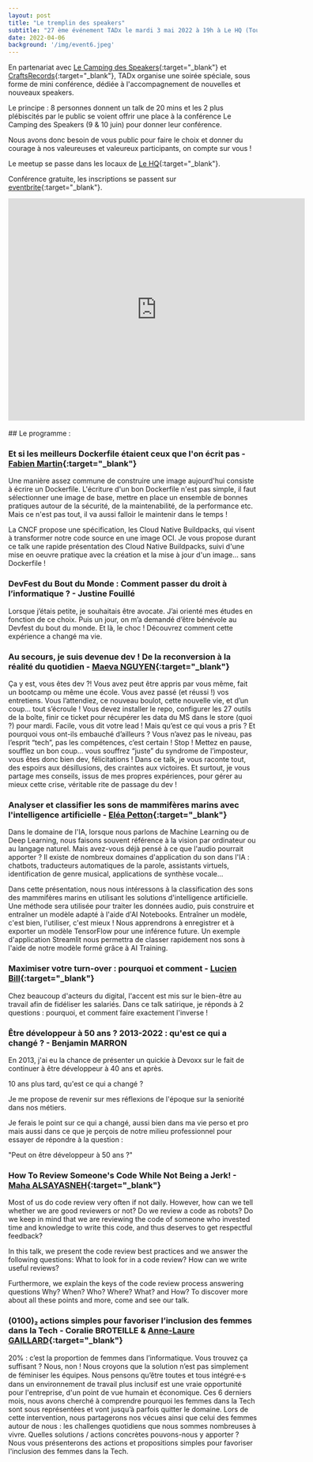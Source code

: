 ```yaml
---
layout: post
title: "Le tremplin des speakers"
subtitle: "27 ème événement TADx le mardi 3 mai 2022 à 19h à Le HQ (Tours, 37)"
date: 2022-04-06
background: '/img/event6.jpeg'
---
```


En partenariat avec [Le Camping des Speakers](https://camping-speakers.fr/){:target="_blank"} et [CraftsRecords](https://craftsrecords.org/){:target="_blank"}, TADx organise une soirée spéciale, sous forme de mini conférence, dédiée à l'accompagnement de nouvelles et nouveaux speakers. 

Le principe : 8 personnes donnent un talk de 20 mins et les 2 plus plébiscités par le public se voient offrir une place à la conférence Le Camping des Speakers (9 & 10 juin) pour donner leur conférence.

Nous avons donc besoin de vous public pour faire le choix et donner du courage à nos valeureuses et valeureux participants, on compte sur vous !
 
Le meetup se passe dans les locaux de [Le HQ](https://lehq.co/){:target="_blank"}.

Conférence gratuite, les inscriptions se passent sur [eventbrite](https://www.eventbrite.fr/e/306273120147){:target="_blank"}.

<iframe src="https://www.google.com/maps/embed?pb=!1m18!1m12!1m3!1d2701.1127118080217!2d0.685240415974319!3d47.390233679171025!2m3!1f0!2f0!3f0!3m2!1i1024!2i768!4f13.1!3m3!1m2!1s0x47fcd5b2c03c93f1%3A0x5e0fe9df88ea2058!2sLE%20HQ%20Tours%20%7C%20Coworking%20%26%20Comeeting!5e0!3m2!1sfr!2sfr!4v1649227766027!5m2!1sfr!2sfr" width="600" height="450" style="border:0;" allowfullscreen="" loading="lazy" referrerpolicy="no-referrer-when-downgrade"></iframe>

<br>
<br>
## Le programme : 
<br>

### <a id="Talk_01"></a>Et si les meilleurs Dockerfile étaient ceux que l'on écrit pas - [Fabien Martin](https://twitter.com/beeNotice){:target="_blank"}

Une manière assez commune de construire une image aujourd'hui consiste à écrire un Dockerfile. L'écriture d'un bon Dockerfile n'est pas simple, il faut sélectionner une image de base, mettre en place un ensemble de bonnes pratiques autour de la sécurité, de la maintenabilité, de la performance etc. Mais ce n'est pas tout, il va aussi falloir le maintenir dans le temps !

La CNCF propose une spécification, les Cloud Native Buildpacks, qui visent à transformer notre code source en une image OCI. Je vous propose durant ce talk une rapide présentation des Cloud Native Buildpacks, suivi d'une mise en oeuvre pratique avec la création et la mise à jour d'un image... sans Dockerfile !

### <a id="Talk_02"></a>DevFest du Bout du Monde : Comment passer du droit à l’informatique ? - Justine Fouillé

Lorsque j’étais petite, je souhaitais être avocate. J’ai orienté mes études en fonction de ce choix. Puis un jour, on m’a demandé d’être bénévole au Devfest du bout du monde. Et là, le choc ! Découvrez comment cette expérience a changé ma vie. 

### <a id="Talk_03"></a>Au secours, je suis devenue dev ! De la reconversion à la réalité du quotidien - [Maeva NGUYEN](https://twitter.com/maevanap){:target="_blank"}

Ça y est, vous êtes dev ?! Vous avez peut être appris par vous même, fait un bootcamp ou même une école. Vous avez passé (et réussi !) vos entretiens. Vous l’attendiez, ce nouveau boulot, cette nouvelle vie, et d’un coup… tout s’écroule ! Vous devez installer le repo, configurer les 27 outils de la boîte, finir ce ticket pour récupérer les data du MS dans le store (quoi ?) pour mardi. Facile, vous dit votre lead ! Mais qu’est ce qui vous a pris ? Et pourquoi vous ont-ils embauché d’ailleurs ? Vous n’avez pas le niveau, pas l’esprit “tech”, pas les compétences, c’est certain ! Stop ! Mettez en pause, soufflez un bon coup… vous souffrez “juste” du syndrome de l’imposteur, vous êtes donc bien dev, félicitations ! Dans ce talk, je vous raconte tout, des espoirs aux désillusions, des craintes aux victoires. Et surtout, je vous partage mes conseils, issus de mes propres expériences, pour gérer au mieux cette crise, véritable rite de passage du dev !

### <a id="Talk_04"></a>Analyser et classifier les sons de mammifères marins avec l'intelligence artificielle  - [Eléa Petton](https://twitter.com/EleaPetton){:target="_blank"}

Dans le domaine de l'IA, lorsque nous parlons de Machine Learning ou de Deep Learning, nous faisons souvent référence à la vision par ordinateur ou au langage naturel. Mais avez-vous déjà pensé à ce que l'audio pourrait apporter ? Il existe de nombreux domaines d'application du son dans l'IA : chatbots, traducteurs automatiques de la parole, assistants virtuels, identification de genre musical, applications de synthèse vocale...

Dans cette présentation, nous nous intéressons à la classification des sons des mammifères marins en utilisant les solutions d'intelligence artificielle. Une méthode sera utilisée pour traiter les données audio, puis construire et entraîner un modèle adapté à l'aide d'AI Notebooks. Entraîner un modèle, c'est bien, l'utiliser, c'est mieux ! Nous apprendrons à enregistrer et à exporter un modèle TensorFlow pour une inférence future. Un exemple d'application Streamlit nous permettra de classer rapidement nos sons à l'aide de notre modèle formé grâce à AI Training.

### <a id="Talk_05"></a>Maximiser votre turn-over : pourquoi et comment - [Lucien Bill](https://twitter.com/BillyTheTroll){:target="_blank"}

Chez beaucoup d'acteurs du digital, l'accent est mis sur le bien-être au travail afin de fidéliser les salariés. Dans ce talk satirique, je réponds à 2 questions : pourquoi, et comment faire exactement l'inverse !

### <a id="Talk_06"></a>Être développeur à 50 ans ? 2013-2022 : qu'est ce qui a changé ? - Benjamin MARRON

En 2013, j'ai eu la chance de présenter un quickie à Devoxx sur le fait de continuer à être développeur à 40 ans et après.

10 ans plus tard, qu'est ce qui a changé ?

Je me propose de revenir sur mes réflexions de l'époque sur la seniorité dans nos métiers.

Je ferais le point sur ce qui a changé, aussi bien dans ma vie perso et pro mais aussi dans ce que je perçois de notre milieu professionnel pour essayer de répondre à la question :

"Peut on être développeur à 50 ans ?"

### <a id="Talk_07"></a>How To Review Someone's Code While Not Being a Jerk! - [Maha ALSAYASNEH](https://twitter.com/MahaALSayasneh){:target="_blank"}

Most of us do code review very often if not daily. However, how can we tell whether we are good reviewers or not? Do we review a code as robots? Do we keep in mind that we are reviewing the code of someone who invested time and knowledge to write this code, and thus deserves to get respectful feedback?

In this talk, we present the code review best practices and we answer the following questions: What to look for in a code review? How can we write useful reviews?

Furthermore, we explain the keys of the code review process answering questions Why? When? Who? Where? What? and How? To discover more about all these points and more, come and see our talk.

### <a id="Talk_08"></a>(0100)₂ actions simples pour favoriser l’inclusion des femmes dans la Tech - Coralie BROTEILLE & [Anne-Laure GAILLARD](https://github.com/https://github.com/alauregaillard){:target="_blank"}

20% : c’est la proportion de femmes dans l’informatique. Vous trouvez ça suffisant ? Nous, non ! Nous croyons que la solution n’est pas simplement de féminiser les équipes. Nous pensons qu’être toutes et tous intégré⸱e⸱s dans un environnement de travail plus inclusif est une vraie opportunité pour l'entreprise, d'un point de vue humain et économique. Ces 6 derniers mois, nous avons cherché à comprendre pourquoi les femmes dans la Tech sont sous représentées et vont jusqu’à parfois quitter le domaine. Lors de cette intervention, nous partagerons nos vécues ainsi que celui des femmes autour de nous : les challenges quotidiens que nous sommes nombreuses à vivre. Quelles solutions / actions concrètes pouvons-nous y apporter ? Nous vous présenterons des actions et propositions simples pour favoriser l'inclusion des femmes dans la Tech.
